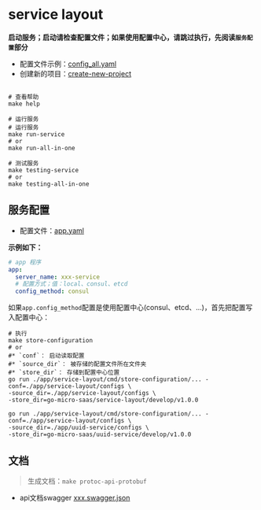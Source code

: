 # service layout

**启动服务；启动请检查配置文件；如果使用配置中心，请跳过执行，先阅读`服务配置`部分**

* 配置文件示例：[config_all.yaml](https://github.com/ikaiguang/go-srv-kit/blob/main/testdata/configs/configs/config_all.yaml)
* 创建新的项目：[create-new-project](./README-NEW-PROJECT.md)

```shell

# 查看帮助
make help

# 运行服务
# 运行服务
make run-service
# or
make run-all-in-one

# 测试服务
make testing-service
# or
make testing-all-in-one
```

## 服务配置

* 配置文件：[app.yaml](./app/service-layout/configs/app.yaml)

**示例如下：**

```yaml
# app 程序
app:
  server_name: xxx-service
  # 配置方式；值：local、consul、etcd
  config_method: consul
```

如果`app.config_method`配置是使用配置中心(consul、etcd、...)，首先把配置写入配置中心：

```shell
# 执行
make store-configuration
# or
#* `conf`： 启动读取配置
#* `source_dir`： 被存储的配置文件所在文件夹
#* `store_dir`： 存储到配置中心位置
go run ./app/service-layout/cmd/store-configuration/... -conf=./app/service-layout/configs \
-source_dir=./app/service-layout/configs \
-store_dir=go-micro-saas/service-layout/develop/v1.0.0

go run ./app/service-layout/cmd/store-configuration/... -conf=./app/service-layout/configs \
-source_dir=./app/uuid-service/configs \
-store_dir=go-micro-saas/uuid-service/develop/v1.0.0
```

## 文档

> 生成文档：`make protoc-api-protobuf`

* api文档swagger [xxx.swagger.json](api/testing-service/v1/services/testdata.service.v1.swagger.json)
